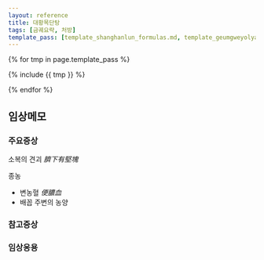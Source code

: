 ```yaml
---
layout: reference
title: 대황목단탕
tags: [금궤요략, 처방]
template_pass: [template_shanghanlun_formulas.md, template_geumgweyolyag_formulas.md, template_etc_formulas.md]
---
```


{% for tmp in page.template_pass %}

{% include {{ tmp }} %}

{% endfor %}

## 임상메모



### 주요증상

소복의 견괴 _臍下有堅塊_

종농
* 변농혈 _便膿血_
* 배꼽 주변의 농양


### 참고증상


### 임상응용
